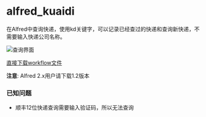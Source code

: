 # alfred_kuaidi

在Alfred中查询快递，使用kd关键字，可以记录已经查过的快递和查询新快递，不需要输入快递公司名称。

![查询界面](https://github.com/roylez/alfred_kuaidi/blob/master/screenshot.png)

[直接下载workflow文件](https://github.com/roylez/alfred_kuaidi/releases)

**注意**: Alfred 2.x用户请下载1.2版本

### 已知问题

* 顺丰12位快递查询需要输入验证码，所以无法查询



